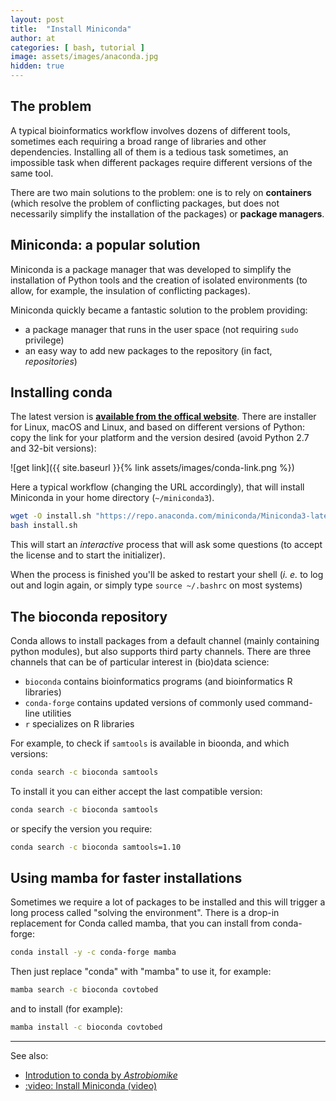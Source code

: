 ```yaml
---
layout: post
title:  "Install Miniconda"
author: at
categories: [ bash, tutorial ]
image: assets/images/anaconda.jpg
hidden: true
---
```


## The problem

A typical bioinformatics workflow involves dozens of different tools, sometimes
each requiring a broad range of libraries and other dependencies. Installing all
of them is a tedious task sometimes, an impossible task when different packages
require different versions of the same tool.

There are two main solutions to the problem: one is to rely on **containers** (which
resolve the problem of conflicting packages, but does not necessarily simplify
the installation of the packages) or **package managers**.

## Miniconda: a popular solution

Miniconda is a package manager that was developed to simplify the installation
of Python tools and the creation of isolated environments (to allow, for example,
the insulation of conflicting packages).

Miniconda quickly became a fantastic solution to the problem providing:
* a package manager that runs in the user space (not requiring `sudo` privilege)
* an easy way to add new packages to the repository (in fact, _repositories_)

## Installing conda

The latest version is
**[available from the offical website](https://docs.conda.io/en/latest/miniconda.html)**.
There are installer for Linux, macOS and Linux, and based on different versions
of Python: copy the link for your platform and the version desired (avoid Python 2.7
and 32-bit versions):

![get link]({{ site.baseurl }}{% link assets/images/conda-link.png %})

Here a typical workflow (changing the URL accordingly), that will install
Miniconda in your home directory (`~/miniconda3`).

```bash
wget -O install.sh "https://repo.anaconda.com/miniconda/Miniconda3-latest-Linux-x86_64.sh"
bash install.sh
```

This will start an _interactive_ process that will ask some questions (to accept the license
  and to start the initializer).

When the process is finished you'll be asked to restart your shell
(_i. e._ to log out and login again, or
  simply type `source ~/.bashrc` on most systems)

## The bioconda repository

Conda allows to install packages from a default channel (mainly containing python
  modules), but also supports third party channels. There are three channels that
  can be of particular interest in (bio)data science:

* `bioconda` contains bioinformatics programs (and bioinformatics R libraries)
* `conda-forge` contains updated versions of commonly used command-line utilities
* `r` specializes on R libraries

For example, to check if `samtools` is available in bioonda, and which versions:
```bash
conda search -c bioconda samtools
```

To install it you can either accept the last compatible version:
```bash
conda search -c bioconda samtools
```

or specify the version you require:
```bash
conda search -c bioconda samtools=1.10
```

## Using mamba for faster installations

Sometimes we require a lot of packages to be installed and this will trigger a long
process called "solving the environment". There is a drop-in replacement for Conda
called mamba, that  you can install from conda-forge:
```bash
conda install -y -c conda-forge mamba
```

Then just replace "conda" with "mamba" to use it, for example:
```bash
mamba search -c bioconda covtobed
```

and to install (for example):
```bash
mamba install -c bioconda covtobed
```

---

See also:
 * [Introdution to conda by _Astrobiomike_](https://astrobiomike.github.io/unix/conda-intro)
 * [:video: Install Miniconda (video)](https://www.youtube.com/watch?v=bbIG5d3bOmk)

